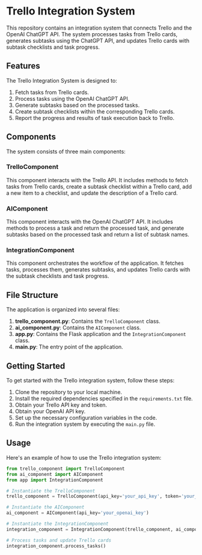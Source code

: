 # Trello Integration System

This repository contains an integration system that connects Trello and the OpenAI ChatGPT API. The system processes tasks from Trello cards, generates subtasks using the ChatGPT API, and updates Trello cards with subtask checklists and task progress.

## Features

The Trello Integration System is designed to:

1. Fetch tasks from Trello cards.
2. Process tasks using the OpenAI ChatGPT API.
3. Generate subtasks based on the processed tasks.
4. Create subtask checklists within the corresponding Trello cards.
5. Report the progress and results of task execution back to Trello.

## Components

The system consists of three main components:

### TrelloComponent

This component interacts with the Trello API. It includes methods to fetch tasks from Trello cards, create a subtask checklist within a Trello card, add a new item to a checklist, and update the description of a Trello card.

### AIComponent

This component interacts with the OpenAI ChatGPT API. It includes methods to process a task and return the processed task, and generate subtasks based on the processed task and return a list of subtask names.

### IntegrationComponent

This component orchestrates the workflow of the application. It fetches tasks, processes them, generates subtasks, and updates Trello cards with the subtask checklists and task progress.

## File Structure

The application is organized into several files:

1. **trello_component.py**: Contains the `TrelloComponent` class.
2. **ai_component.py**: Contains the `AIComponent` class.
3. **app.py**: Contains the Flask application and the `IntegrationComponent` class.
4. **main.py**: The entry point of the application.

## Getting Started

To get started with the Trello integration system, follow these steps:

1. Clone the repository to your local machine.
2. Install the required dependencies specified in the `requirements.txt` file.
3. Obtain your Trello API key and token.
4. Obtain your OpenAI API key.
5. Set up the necessary configuration variables in the code.
6. Run the integration system by executing the `main.py` file.

## Usage

Here's an example of how to use the Trello integration system:

```python
from trello_component import TrelloComponent
from ai_component import AIComponent
from app import IntegrationComponent

# Instantiate the TrelloComponent
trello_component = TrelloComponent(api_key='your_api_key', token='your_token', board_id='your_board_id')

# Instantiate the AIComponent
ai_component = AIComponent(api_key='your_openai_key')

# Instantiate the IntegrationComponent
integration_component = IntegrationComponent(trello_component, ai_component)

# Process tasks and update Trello cards
integration_component.process_tasks()
